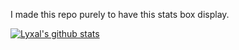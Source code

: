 I made this repo purely to have this stats box display.

[![Lyxal's github stats](https://github-readme-stats.vercel.app/api?username=Lyxal)](https://github.com/anuraghazra/github-readme-stats)
